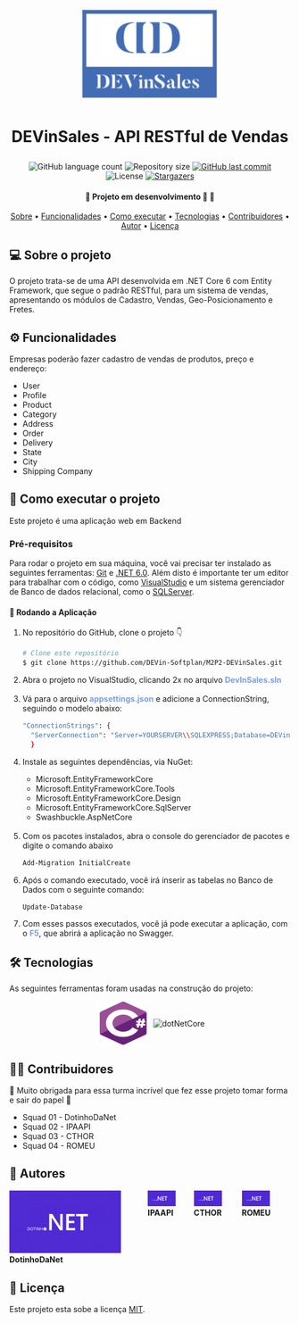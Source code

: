 <h1 align="center">
   <img alt="Banner do Projeto" title="DEVinSales" src="./Img/logo-devinsales.png" width="250px"/>
</h1>

<h1 align="center">
   <p>DEVinSales - API RESTful de Vendas</p>
</h1>

<section align="center">
  <img alt="GitHub language count" src="https://img.shields.io/github/languages/count/tgmarinho/README-ecoleta?color=%2304D361">
  <img alt="Repository size" src="https://img.shields.io/github/repo-size/tgmarinho/README-ecoleta">  
  <a href="https://github.com/tgmarinho/README-ecoleta/commits/master">
    <img alt="GitHub last commit" src="https://img.shields.io/github/last-commit/tgmarinho/README-ecoleta">
  </a>    
   <img alt="License" src="https://img.shields.io/badge/license-MIT-brightgreen">
   <a href="https://github.com/tgmarinho/README-ecoleta/stargazers">
    <img alt="Stargazers" src="https://img.shields.io/github/stars/tgmarinho/README-ecoleta?style=social">
  </a>
</section>

<h4 align="center"> 
	🚧  Projeto em desenvolvimento 🚀 🚧
</h4>

<p align="center">
 <a href="#-sobre-o-projeto">Sobre</a> •
 <a href="#-funcionalidades">Funcionalidades</a> •
 <a href="#-como-executar-o-projeto">Como executar</a> • 
 <a href="#-tecnologias">Tecnologias</a> • 
 <a href="#-contribuidores">Contribuidores</a> • 
 <a href="#-autor">Autor</a> • 
 <a href="#user-content--licença">Licença</a>
</p>

## 💻 Sobre o projeto

O projeto trata-se de uma API desenvolvida em .NET Core 6 com Entity Framework, que segue o padrão RESTful, para um sistema de vendas, apresentando os módulos de Cadastro, Vendas, Geo-Posicionamento e Fretes.

## ⚙️ Funcionalidades

Empresas poderão fazer cadastro de vendas de produtos, preço e endereço:
  -  User
  -  Profile
  -  Product
  -  Category 
  -  Address 
  -  Order
  -  Delivery
  -  State
  -  City
  -  Shipping Company

## 🚀 Como executar o projeto

Este projeto é uma aplicação web em Backend

### Pré-requisitos

Para rodar o projeto em sua máquina, você vai precisar ter instalado as seguintes ferramentas:
[Git](https://git-scm.com) e [.NET 6.0](https://dotnet.microsoft.com/en-us/download/dotnet/6.0). 
Além disto é importante ter um editor para trabalhar com o código, como [VisualStudio](https://visualstudio.microsoft.com/) e um sistema gerenciador de Banco de dados relacional, como o [SQLServer](https://www.microsoft.com/pt-br/sql-server/sql-server-downloads).

#### 🎲 Rodando a Aplicação

<ol start="1">
<li>No repositório do GitHub, clone o projeto 👇</li>

```bash
# Clone este repositório
$ git clone https://github.com/DEVin-Softplan/M2P2-DEVinSales.git
```

<li>Abra o projeto no VisualStudio, clicando 2x no arquivo <b style="color:#7b9eeb">DevInSales.sln</b></li>
<br>
<li>Vá para o arquivo <b style="color:#7b9eeb">appsettings.json</b> e adicione a ConnectionString, seguindo o modelo abaixo:<br>

```bash
"ConnectionStrings": {
  "ServerConnection": "Server=YOURSERVER\\SQLEXPRESS;Database=DEVinSales;Trusted_Connection=True;"
  }
```
</li>


<li>Instale as seguintes dependências, via NuGet:</li>
<ul>
<li>Microsoft.EntityFrameworkCore</li>
<li>Microsoft.EntityFrameworkCore.Tools</li>
<li>Microsoft.EntityFrameworkCore.Design</li>
<li>Microsoft.EntityFrameworkCore.SqlServer</li>
<li>Swashbuckle.AspNetCore</li>
</ul><br>

<li>Com os pacotes instalados, abra o console do gerenciador de pacotes e digite o comando abaixo</li>

```bash
Add-Migration InitialCreate
```

<li>Após o comando executado, você irá inserir as tabelas no Banco de Dados com o seguinte comando:</li>

```bash
Update-Database
```

<li>Com esses passos executados, você já pode executar a aplicação, com o <b style="color:#7b9eeb">F5</b>, que abrirá a aplicação no Swagger.</li>

</ol>

## 🛠 Tecnologias

As seguintes ferramentas foram usadas na construção do projeto:
<div style="display: inline_block" align="center">

<img align="center" alt="C#" height="80" width="100" src="https://raw.githubusercontent.com/devicons/devicon/master/icons/csharp/csharp-original.svg">
<img align="center" alt="dotNetCore" height="75" width="100"  src="https://upload.wikimedia.org/wikipedia/commons/e/ee/.NET_Core_Logo.svg">

</div>

## 👨‍💻 Contribuidores

💜 Muito obrigada para essa turma incrível que fez esse projeto tomar forma e sair do papel 👏

-  Squad 01 - DotinhoDaNet
-  Squad 02 - IPAAPI
-  Squad 03 - CTHOR
-  Squad 04 - ROMEU


## 🦸 Autores
<section style="display: flex" style="justify-content: space-around">
 
 <div>
  <img src="./Img/DotinhoDaNet.gif" width="200;" alt=""/>
  <b>DotinhoDaNet</b> 
 </div>

  <div>
  <img src="./Img/DotinhoDaNet.gif" width="50;" alt=""/>
  <b>IPAAPI</b> 
 </div>

  <div>
  <img src="./Img/DotinhoDaNet.gif" width="50;" alt=""/>
  <b>CTHOR</b> 
 </div>

  <div>
  <img src="./Img/DotinhoDaNet.gif" width="50;" alt=""/>
  <b>ROMEU</b> 
 </div>

</section>

 ## 📝 Licença

Este projeto esta sobe a licença [MIT](./LICENSE).
